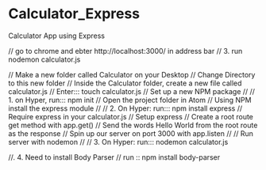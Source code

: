 # Calculator_Express
Calculator App using Express 





// go to chrome and ebter http://localhost:3000/ in address bar
// 3. run nodemon calculator.js


// Make a new folder called Calculator on your Desktop
// Change Directory to this new folder
// Inside the Calculator folder, create a new file called calculator.js
//         Enter::: touch calculator.js
// Set up a new NPM package
//         // 1.  on Hyper, run::: npm init
// Open the project folder in Atom
// Using NPM install the express module
//        // 2. On Hyper: run::: npm install express
// Require express in your calculator.js
// Setup express
// Create a root route get method with app.get()
// Send the words Hello World from the root route as the response
// Spin up our server on port 3000 with app.listen
//
// Run server with nodemon
//      //  3. On Hyper: run::: nodemon calculator.js


//. 4. Need to install Body Parser
//  run :: npm install body-parser
